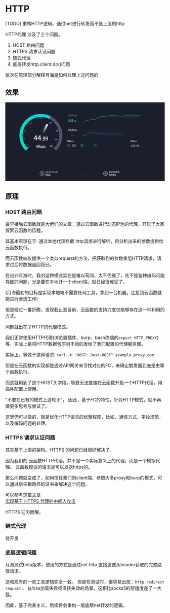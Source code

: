 # HTTP

[TODO] 重构HTTP逻辑，通过net进行转发而不是上层的http

HTTP代理 涉及了三个问题。

1. HOST 路由问题
2. HTTPS 请求认证问题
3. 链式代理
4. 底层转发http.client.do()问题

依次在原理部分解释月海是如何处理上述问题的

## 效果

![speed.png](../img/speed.png)

## 原理

### HOST 路由问题

最早接触云函数就是大佬们的文章：通过云函数进行动态IP池的代理。开启了大家探索云函数的历程。

其基本原理在于: 通过本地代理拦截 http请求进行解析，将分析出来的参数提供给云函数执行。

而云函数端仅提供一个类似request的方法，把获取到的参数重组HTTP请求，请求过后将数据返回而已。

在设计月海时，我对这种模式实在是难以苟同，太不优雅了，先不提各种编码可能导致的问题，光是要在本地开一个client端，就已经很难受了。

(月海最初的目标是实现本地端不需要任何工具，拿到一台机器，连接到云函数就能进行渗透工作)

但是经过一番折腾，发现截止至目前，云函数的支持力度仅能够存在这一种利用的方式。

问题就出在了HTTP的代理模式。

我们正常使用HTTP代理(浏览器插件、burp、bash终端的`export HTTP_PROXY`)等，实际上是将HTTP数据包原封不动的发给了我们配置的代理服务器。

实际上，等效于这种请求:
`curl -H "HOST: Dest-HOST" example.proxy.com`

但是在云函数的实现都是通过API网关来寻找对应的FC，来确定触发器到底是由哪个函数执行。

而这就用到了这个HOST头字段，导致无法直接在云函数开启一个HTTP代理，用插件配置上使用。

"不要在已有的模式上造轮子"， 因此，基于FC的特性，针对HTTP模式，就不再做更多思考与尝试了。

这里仍可以做的，就是优化HTTP请求的优雅程度，比如，通信方式，字段规范，以及编码问题的处理。

### HTTPS 请求认证问题

其实基于上面的架构。HTTPS 的问题已经很好解决了。

因为我们的 云函数HTTP代理，并不是一个实际意义上的代理，而是一个模拟代理。 云函数模拟的请求是可以发送https的。

那么问题就变成了，如何信任我们的client端，参照大多proxy和burp的模式，可以通过信任根路径的证书来解决这个问题。

可以参考这篇文章  
[实现基于 HTTPS 代理的中间人攻击](https://www.lyyyuna.com/2018/03/16/http-proxy-https/)

HTTPS 迎刃而解。

### 链式代理

待开发

### 底层逻辑问题

月海测试beta版本，使用的方式是通过net.http 直接发送从header获取的完整路径请求。

这和现有的一些工具逻辑完全一致。 但是在测试时，很容易出现：`http redirect request` 、 js/css加载失败或直接失效的场景，这相比socks5的舒适度差了一大截。

因此，基于完美主义，后续将会重构一版底层net转发的逻辑。
